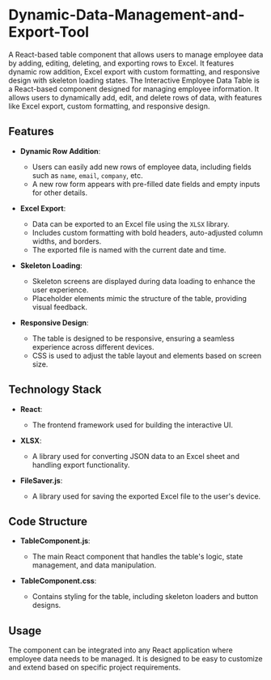 # Dynamic-Data-Management-and-Export-Tool
A React-based table component that allows users to manage employee data by adding, editing, deleting, and exporting rows to Excel. It features dynamic row addition, Excel export with custom formatting, and responsive design with skeleton loading states.
The Interactive Employee Data Table is a React-based component designed for managing employee information. It allows users to dynamically add, edit, and delete rows of data, with features like Excel export, custom formatting, and responsive design.

## Features
- **Dynamic Row Addition**: 
  - Users can easily add new rows of employee data, including fields such as `name`, `email`, `company`, etc.
  - A new row form appears with pre-filled date fields and empty inputs for other details.
  
- **Excel Export**: 
  - Data can be exported to an Excel file using the `XLSX` library.
  - Includes custom formatting with bold headers, auto-adjusted column widths, and borders.
  - The exported file is named with the current date and time.
  
- **Skeleton Loading**: 
  - Skeleton screens are displayed during data loading to enhance the user experience.
  - Placeholder elements mimic the structure of the table, providing visual feedback.

- **Responsive Design**: 
  - The table is designed to be responsive, ensuring a seamless experience across different devices.
  - CSS is used to adjust the table layout and elements based on screen size.

## Technology Stack
- **React**: 
  - The frontend framework used for building the interactive UI.
  
- **XLSX**: 
  - A library used for converting JSON data to an Excel sheet and handling export functionality.
  
- **FileSaver.js**: 
  - A library used for saving the exported Excel file to the user's device.
  
## Code Structure
- **TableComponent.js**: 
  - The main React component that handles the table's logic, state management, and data manipulation.
  
- **TableComponent.css**: 
  - Contains styling for the table, including skeleton loaders and button designs.

## Usage
The component can be integrated into any React application where employee data needs to be managed. It is designed to be easy to customize and extend based on specific project requirements.
